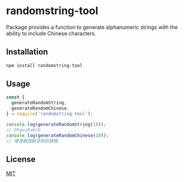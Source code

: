 # randomstring-tool
Package provides a function to generate alphanumeric strings with the ability to include Chinese characters.

## Installation

```bash
npm install randomstring-tool
```

## Usage

```javascript
const {
  generateRandomString,
  generateRandomChinese,
} = require('randomstring-tool');

console.log(generateRandomString(10));
// OFgxuRsHrO
console.log(generateRandomChinese(10));
// 噆澟巐借黻登鹝欩嫫雠
```

## License

[MIT](https://choosealicense.com/licenses/mit/)
